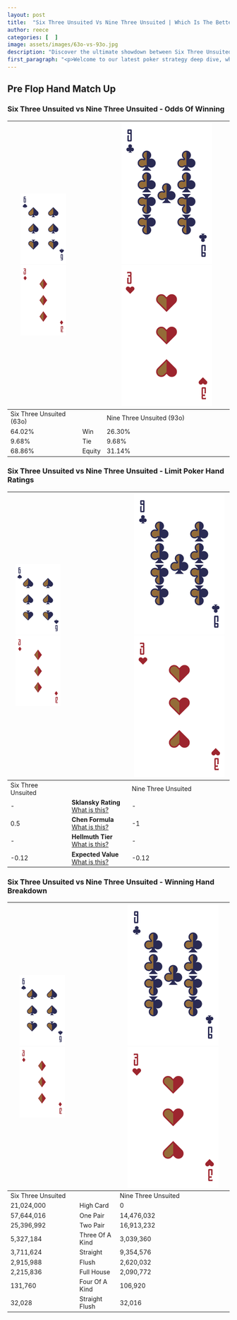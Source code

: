 ```yaml
---
layout: post
title:  "Six Three Unsuited Vs Nine Three Unsuited | Which Is The Better Hand In Poker? A Complete Guide"
author: reece
categories: [  ]
image: assets/images/63o-vs-93o.jpg
description: "Discover the ultimate showdown between Six Three Unsuited and Nine Three Unsuited in poker! Uncover the odds, strategies, and scenarios where one hand triumphs over the other. Get ready to up your poker game with this thrilling analysis."
first_paragraph: "<p>Welcome to our latest poker strategy deep dive, where we're pitting two distinct hands against each other in a high-stakes showdown: Six Three Unsuited vs Nine Three Unsuited.</p><p>In the dynamic world of poker, every decision counts, and knowing which hand holds the upper hand is key to your success at the table.</p><p>In this article, we'll dissect these two hands, explore the scenarios where one dominates the other, and equip you with the knowledge to make strategic choices that can tip the odds in your favor.</p><p>Get ready to unravel the intriguing dynamics of these poker hands and elevate your game to new heights.</p>"
---
```




[comment]: # (sp0)

## Pre Flop Hand Match Up

<div class="table hand-ratings" markdown="1"> 



### Six Three Unsuited vs Nine Three Unsuited - Odds Of Winning


    
| ![image info](assets/images/hand1/6.png) ![image info](assets/images/hand1/3o.png) |  | ![image info](assets/images/hand2/9.png) ![image info](assets/images/hand2/3o.png) |
| -------- | -------- | -------- |
| Six Three Unsuited (63o) |  | Nine Three Unsuited (93o) |
| 64.02% | Win | 26.30% |
| 9.68% | Tie | 9.68% |
| 68.86% | Equity | 31.14% |




[comment]: # (sp1)



### Six Three Unsuited vs Nine Three Unsuited - Limit Poker Hand Ratings


    
| ![image info](assets/images/hand1/6.png) ![image info](assets/images/hand1/3o.png) |  | ![image info](assets/images/hand2/9.png) ![image info](assets/images/hand2/3o.png) |
| -------- | -------- | -------- |
| Six Three Unsuited |  | Nine Three Unsuited |
| - | **Sklansky Rating** [What is this?](/sklansky-rating-explained) | - |
| 0.5 | **Chen Formula** [What is this?](/chen-formula-explained) | -1 |
| - | **Hellmuth Tier** [What is this?](/Hellmuth-tier-explained) | - |
| -0.12 | **Expected Value** [What is this?](/expected-value-explained) | -0.12 |




[comment]: # (sp2)



### Six Three Unsuited vs Nine Three Unsuited - Winning Hand Breakdown


    
| ![image info](assets/images/hand1/6.png) ![image info](assets/images/hand1/3o.png) |  | ![image info](assets/images/hand2/9.png) ![image info](assets/images/hand2/3o.png) |
| -------- | -------- | -------- |
| Six Three Unsuited |  | Nine Three Unsuited |
| 21,024,000 | High Card | 0 |
| 57,644,016 | One Pair | 14,476,032 |
| 25,396,992 | Two Pair | 16,913,232 |
| 5,327,184 | Three Of A Kind | 3,039,360 |
| 3,711,624 | Straight | 9,354,576 |
| 2,915,988 | Flush | 2,620,032 |
| 2,215,836 | Full House | 2,090,772 |
| 131,760 | Four Of A Kind | 106,920 |
| 32,028 | Straight Flush | 32,016 |




[comment]: # (sp3)



</div>

[comment]: # (sp4)



[comment]: # (sp5)

